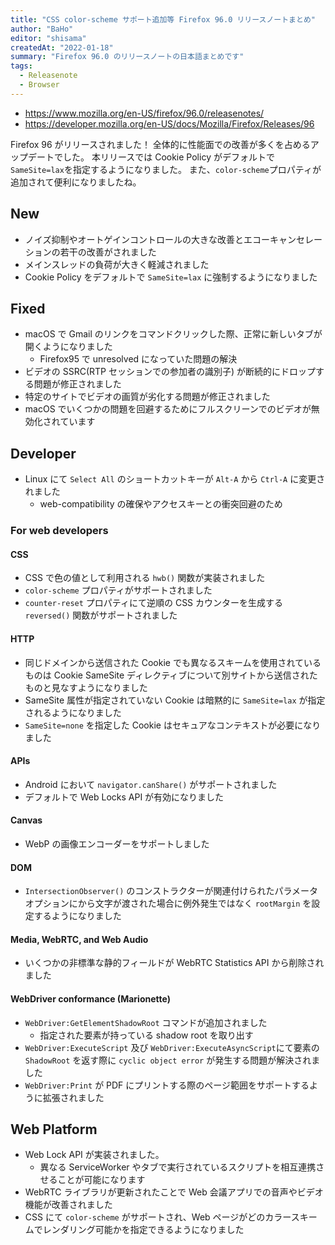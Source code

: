 ```yaml
---
title: "CSS color-scheme サポート追加等 Firefox 96.0 リリースノートまとめ"
author: "BaHo"
editor: "shisama"
createdAt: "2022-01-18"
summary: "Firefox 96.0 のリリースノートの日本語まとめです"
tags:
  - Releasenote
  - Browser
---
```


- https://www.mozilla.org/en-US/firefox/96.0/releasenotes/
- https://developer.mozilla.org/en-US/docs/Mozilla/Firefox/Releases/96

Firefox 96 がリリースされました！
全体的に性能面での改善が多くを占めるアップデートでした。
本リリースでは Cookie Policy がデフォルトで `SameSite=lax`を指定するようになりました。
また、`color-scheme`プロパティが追加されて便利になりましたね。

## New

- ノイズ抑制やオートゲインコントロールの大きな改善とエコーキャンセレーションの若干の改善がされました
- メインスレッドの負荷が大きく軽減されました
- Cookie Policy をデフォルトで `SameSite=lax` に強制するようになりました

## Fixed

- macOS で Gmail のリンクをコマンドクリックした際、正常に新しいタブが開くようになりました
  - Firefox95 で unresolved になっていた問題の解決
- ビデオの SSRC(RTP セッションでの参加者の識別子) が断続的にドロップする問題が修正されました
- 特定のサイトでビデオの画質が劣化する問題が修正されました
- macOS でいくつかの問題を回避するためにフルスクリーンでのビデオが無効化されています

## Developer

- Linux にて `Select All` のショートカットキーが `Alt-A` から `Ctrl-A` に変更されました
  - web-compatibility の確保やアクセスキーとの衝突回避のため

### For web developers

#### CSS

- CSS で色の値として利用される `hwb()` 関数が実装されました
- `color-scheme` プロパティがサポートされました
- `counter-reset` プロパティにて逆順の CSS カウンターを生成する `reversed()` 関数がサポートされました

#### HTTP

- 同じドメインから送信された Cookie でも異なるスキームを使用されているものは Cookie SameSite ディレクティブについて別サイトから送信されたものと見なすようになりました
- SameSite 属性が指定されていない Cookie は暗黙的に `SameSite=lax` が指定されるようになりました
- `SameSite=none` を指定した Cookie はセキュアなコンテキストが必要になりました

#### APIs

- Android において `navigator.canShare()` がサポートされました
- デフォルトで Web Locks API が有効になりました

#### Canvas

- WebP の画像エンコーダーをサポートしました

#### DOM

- `IntersectionObserver()` のコンストラクターが関連付けられたパラメータオプションにから文字が渡された場合に例外発生ではなく `rootMargin` を設定するようになりました

#### Media, WebRTC, and Web Audio

- いくつかの非標準な静的フィールドが WebRTC Statistics API から削除されました

#### WebDriver conformance (Marionette)

- `WebDriver:GetElementShadowRoot` コマンドが追加されました
  - 指定された要素が持っている shadow root を取り出す
- `WebDriver:ExecuteScript` 及び `WebDriver:ExecuteAsyncScript`にて要素の `ShadowRoot` を返す際に `cyclic object error` が発生する問題が解決されました
- `WebDriver:Print` が PDF にプリントする際のページ範囲をサポートするように拡張されました

## Web Platform

- Web Lock API が実装されました。
  - 異なる ServiceWorker やタブで実行されているスクリプトを相互連携させることが可能になります
- WebRTC ライブラリが更新されたことで Web 会議アプリでの音声やビデオ機能が改善されました
- CSS にて `color-scheme` がサポートされ、Web ページがどのカラースキームでレンダリング可能かを指定できるようになりました
